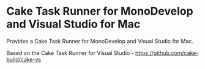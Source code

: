 # Cake Task Runner for MonoDevelop and Visual Studio for Mac

Provides a Cake Task Runner for MonoDevelop and Visual Studio for Mac.

Based on the Cake Task Runner for Visual Studio - https://github.com/cake-build/cake-vs
